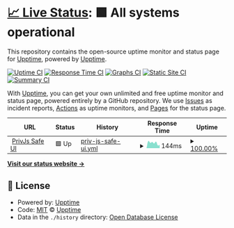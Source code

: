 # [📈 Live Status](https://demo.upptime.js.org): <!--live status--> **🟩 All systems operational**

This repository contains the open-source uptime monitor and status page for [Upptime](https://upptime.js.org), powered by [Upptime](https://github.com/upptime/upptime).

[![Uptime CI](https://github.com/prasannamestha/uptime/workflows/Uptime%20CI/badge.svg)](https://github.com/prasannamestha/uptime/actions?query=workflow%3A%22Uptime+CI%22)
[![Response Time CI](https://github.com/prasannamestha/uptime/workflows/Response%20Time%20CI/badge.svg)](https://github.com/prasannamestha/uptime/actions?query=workflow%3A%22Response+Time+CI%22)
[![Graphs CI](https://github.com/prasannamestha/uptime/workflows/Graphs%20CI/badge.svg)](https://github.com/prasannamestha/uptime/actions?query=workflow%3A%22Graphs+CI%22)
[![Static Site CI](https://github.com/prasannamestha/uptime/workflows/Static%20Site%20CI/badge.svg)](https://github.com/prasannamestha/uptime/actions?query=workflow%3A%22Static+Site+CI%22)
[![Summary CI](https://github.com/prasannamestha/uptime/workflows/Summary%20CI/badge.svg)](https://github.com/prasannamestha/uptime/actions?query=workflow%3A%22Summary+CI%22)

With [Upptime](https://upptime.js.org), you can get your own unlimited and free uptime monitor and status page, powered entirely by a GitHub repository. We use [Issues](https://github.com/upptime/upptime/issues) as incident reports, [Actions](https://github.com/prasannamestha/uptime/actions) as uptime monitors, and [Pages](https://demo.upptime.js.org) for the status page.

<!--start: status pages-->
<!-- This summary is generated by Upptime (https://github.com/upptime/upptime) -->
<!-- Do not edit this manually, your changes will be overwritten -->
<!-- prettier-ignore -->
| URL | Status | History | Response Time | Uptime |
| --- | ------ | ------- | ------------- | ------ |
| <img alt="" src="https://icons.duckduckgo.com/ip3/safe.privjs.com.ico" height="13"> [PrivJs Safe UI](https://safe.privjs.com) | 🟩 Up | [priv-js-safe-ui.yml](https://github.com/prasannamestha/uptime/commits/HEAD/history/priv-js-safe-ui.yml) | <details><summary><img alt="Response time graph" src="./graphs/priv-js-safe-ui/response-time-week.png" height="20"> 144ms</summary><br><a href="https://prasannamestha.github.io/uptime/history/priv-js-safe-ui"><img alt="Response time 182" src="https://img.shields.io/endpoint?url=https%3A%2F%2Fraw.githubusercontent.com%2Fprasannamestha%2Fuptime%2FHEAD%2Fapi%2Fpriv-js-safe-ui%2Fresponse-time.json"></a><br><a href="https://prasannamestha.github.io/uptime/history/priv-js-safe-ui"><img alt="24-hour response time 89" src="https://img.shields.io/endpoint?url=https%3A%2F%2Fraw.githubusercontent.com%2Fprasannamestha%2Fuptime%2FHEAD%2Fapi%2Fpriv-js-safe-ui%2Fresponse-time-day.json"></a><br><a href="https://prasannamestha.github.io/uptime/history/priv-js-safe-ui"><img alt="7-day response time 144" src="https://img.shields.io/endpoint?url=https%3A%2F%2Fraw.githubusercontent.com%2Fprasannamestha%2Fuptime%2FHEAD%2Fapi%2Fpriv-js-safe-ui%2Fresponse-time-week.json"></a><br><a href="https://prasannamestha.github.io/uptime/history/priv-js-safe-ui"><img alt="30-day response time 170" src="https://img.shields.io/endpoint?url=https%3A%2F%2Fraw.githubusercontent.com%2Fprasannamestha%2Fuptime%2FHEAD%2Fapi%2Fpriv-js-safe-ui%2Fresponse-time-month.json"></a><br><a href="https://prasannamestha.github.io/uptime/history/priv-js-safe-ui"><img alt="1-year response time 180" src="https://img.shields.io/endpoint?url=https%3A%2F%2Fraw.githubusercontent.com%2Fprasannamestha%2Fuptime%2FHEAD%2Fapi%2Fpriv-js-safe-ui%2Fresponse-time-year.json"></a></details> | <details><summary><a href="https://prasannamestha.github.io/uptime/history/priv-js-safe-ui">100.00%</a></summary><a href="https://prasannamestha.github.io/uptime/history/priv-js-safe-ui"><img alt="All-time uptime 100.00%" src="https://img.shields.io/endpoint?url=https%3A%2F%2Fraw.githubusercontent.com%2Fprasannamestha%2Fuptime%2FHEAD%2Fapi%2Fpriv-js-safe-ui%2Fuptime.json"></a><br><a href="https://prasannamestha.github.io/uptime/history/priv-js-safe-ui"><img alt="24-hour uptime 100.00%" src="https://img.shields.io/endpoint?url=https%3A%2F%2Fraw.githubusercontent.com%2Fprasannamestha%2Fuptime%2FHEAD%2Fapi%2Fpriv-js-safe-ui%2Fuptime-day.json"></a><br><a href="https://prasannamestha.github.io/uptime/history/priv-js-safe-ui"><img alt="7-day uptime 100.00%" src="https://img.shields.io/endpoint?url=https%3A%2F%2Fraw.githubusercontent.com%2Fprasannamestha%2Fuptime%2FHEAD%2Fapi%2Fpriv-js-safe-ui%2Fuptime-week.json"></a><br><a href="https://prasannamestha.github.io/uptime/history/priv-js-safe-ui"><img alt="30-day uptime 100.00%" src="https://img.shields.io/endpoint?url=https%3A%2F%2Fraw.githubusercontent.com%2Fprasannamestha%2Fuptime%2FHEAD%2Fapi%2Fpriv-js-safe-ui%2Fuptime-month.json"></a><br><a href="https://prasannamestha.github.io/uptime/history/priv-js-safe-ui"><img alt="1-year uptime 100.00%" src="https://img.shields.io/endpoint?url=https%3A%2F%2Fraw.githubusercontent.com%2Fprasannamestha%2Fuptime%2FHEAD%2Fapi%2Fpriv-js-safe-ui%2Fuptime-year.json"></a></details>

<!--end: status pages-->

[**Visit our status website →**](https://demo.upptime.js.org)

## 📄 License

- Powered by: [Upptime](https://github.com/upptime/upptime)
- Code: [MIT](./LICENSE) © [Upptime](https://upptime.js.org)
- Data in the `./history` directory: [Open Database License](https://opendatacommons.org/licenses/odbl/1-0/)
